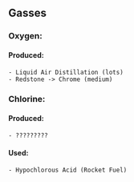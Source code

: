 

## Gasses

### Oxygen:
  #### Produced:
    - Liquid Air Distillation (lots)
    - Redstone -> Chrome (medium)

### Chlorine:
  #### Produced:
    - ?????????
  #### Used:
    - Hypochlorous Acid (Rocket Fuel)


